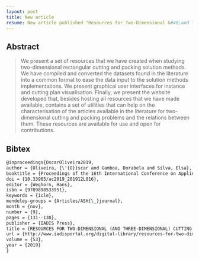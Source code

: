 ```yaml
---
layout: post
title: New article
resume: New article published "Resources for Two-Dimensional &#40;and Three-Dimensional&#41; Cutting and Packing Solution Methods Research".
---
```


## Abstract

> We present a set of resources that we have created when studying two-dimensional rectangular cutting and packing solution methods. We have compiled and converted the datasets found in the literature into a common format to ease the data input to the solution methods implementations. We present graphical user interfaces for instance and cutting plan visualisation. Finally, we present the website developed that, besides hosting all resources that we have made available, contains a set of utilities that can help on the characterisation of the articles available in the literature for two-dimensional cutting and packing problems and the relations between them. These resources are available for use and open for contributions.

## Bibtex

```latex
@inproceedings{OscarOliveira2019,
author = {Oliveira, {\'{O}}scar and Gamboa, Dorabela and Silva, Elsa},
booktitle = {Proceedings of the 16th International Conference on Applied Computing 2019},
doi = {10.33965/ac2019_201912L016},
editor = {Weghorn, Hans},
isbn = {9789898533951},
keywords = {icle},
mendeley-groups = {Articles/ASH{\_}journal},
month = {nov},
number = {9},
pages = {131--138},
publisher = {IADIS Press},
title = {RESOURCES FOR TWO-DIMENSIONAL (AND THREE-DIMENSIONAL) CUTTING AND PACKING SOLUTION METHODS RESEARCH},
url = {http://www.iadisportal.org/digital-library/resources-for-two-dimensional-and-three-dimensional-cutting-and-packing-solution-methods-research},
volume = {53},
year = {2019}
}
```